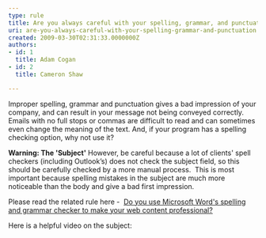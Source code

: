 ```yaml
---
type: rule
title: Are you always careful with your spelling, grammar, and punctuation?
uri: are-you-always-careful-with-your-spelling-grammar-and-punctuation
created: 2009-03-30T02:31:33.0000000Z
authors:
- id: 1
  title: Adam Cogan
- id: 2
  title: Cameron Shaw

---
```



​​​​​​​​​​​​​Improper spelling, grammar and punctuation gives a bad impression of your company, and can result in your message not being conveyed correctly. Emails with no full stops or commas are difficult to read and can sometimes even change the meaning of the text. And, if your program has a spelling checking option, why not use it?

**Warning: The 'Subject'**
 However, be careful because a lot of clients' spell checkers (including Outlook’s) does not check the subject field, so this should be carefully checked by a more manual process.  This is most important because spelling mistakes in the subject are much more noticeable than the body and give a bad first impression.

Please read the related rule here -  [Do you use Microsoft Word's spelling and grammar checker to make your web content professional?](/Pages/UseSpellingAndGrammarChecker.aspx)

Here is a helpful video on the subject:

 


​
​​

